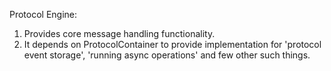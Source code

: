 Protocol Engine:
1) Provides core message handling functionality.
2) It depends on ProtocolContainer to provide implementation for 'protocol event storage', 'running async operations' and few other such things.
   <add more things here now or in future>